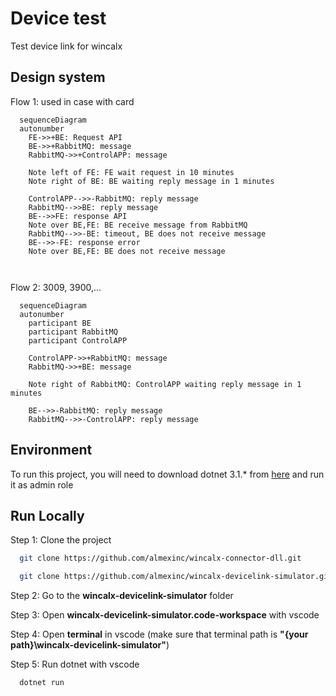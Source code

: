 
# Device test

Test device link for wincalx

## Design system

Flow 1: used in case with card

```mermaid
  sequenceDiagram
  autonumber
    FE->>+BE: Request API
    BE->>+RabbitMQ: message
    RabbitMQ->>+ControlAPP: message

    Note left of FE: FE wait request in 10 minutes
    Note right of BE: BE waiting reply message in 1 minutes

    ControlAPP-->>-RabbitMQ: reply message
    RabbitMQ-->>BE: reply message
    BE-->>FE: response API
    Note over BE,FE: BE receive message from RabbitMQ
    RabbitMQ-->>-BE: timeout, BE does not receive message
    BE-->>-FE: response error
    Note over BE,FE: BE does not receive message

   
```

Flow 2: 3009, 3900,...

```mermaid
  sequenceDiagram
  autonumber
    participant BE
    participant RabbitMQ
    participant ControlAPP

    ControlAPP->>+RabbitMQ: message
    RabbitMQ->>+BE: message

    Note right of RabbitMQ: ControlAPP waiting reply message in 1 minutes

    BE-->>-RabbitMQ: reply message
    RabbitMQ-->>-ControlAPP: reply message
```

## Environment

To run this project, you will need to download dotnet 3.1.* from [here](https://dotnet.microsoft.com/download/dotnet/thank-you/sdk-3.1.407-windows-x64-installer) and run it as admin role


## Run Locally

Step 1: Clone the project

```bash
  git clone https://github.com/almexinc/wincalx-connector-dll.git
```

```bash
  git clone https://github.com/almexinc/wincalx-devicelink-simulator.git
```

Step 2: Go to the **wincalx-devicelink-simulator** folder

Step 3: Open **wincalx-devicelink-simulator.code-workspace** with vscode

Step 4: Open **terminal** in vscode (make sure that terminal path is **"{your path}\wincalx-devicelink-simulator"**)

Step 5: Run dotnet with vscode

```bash
  dotnet run
```
